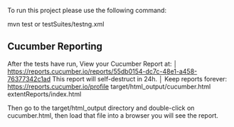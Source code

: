 To run this project please use the following command:

mvn test
or
testSuites/testng.xml



Cucumber Reporting
------------------
After the tests have run, View your Cucumber Report at:                                            │
https://reports.cucumber.io/reports/55db0154-dc7c-48e1-a458-76377342c1ad
This report will self-destruct in 24h. │
Keep reports forever: https://reports.cucumber.io/profile
target/html_output/cucumber.html
extentReports/index.html

Then go to the target/html_output directory and double-click on cucumber.html, then load
that file into a browser you will see the report.




